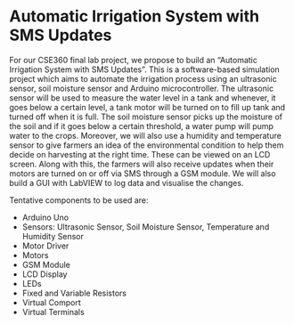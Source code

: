# Automatic Irrigation System with SMS Updates

For our CSE360 final lab project, we propose to build an “Automatic Irrigation System with SMS 
Updates”. This is a software-based simulation project which aims to automate the irrigation process 
using an ultrasonic sensor, soil moisture sensor and Arduino microcontroller. The ultrasonic sensor 
will be used to measure the water level in a tank and whenever, it goes below a certain level, a tank 
motor will be turned on to fill up tank and turned off when it is full. The soil moisture sensor picks 
up the moisture of the soil and if it goes below a certain threshold, a water pump will pump water to 
the crops. Moreover, we will also use a humidity and temperature sensor to give farmers an idea of 
the environmental condition to help them decide on harvesting at the right time. These can be 
viewed on an LCD screen. Along with this, the farmers will also receive updates when their motors 
are turned on or off via SMS through a GSM module. We will also build a GUI with LabVIEW to 
log data and visualise the changes. 

Tentative components to be used are:
<ul>
<li>Arduino Uno</>
<li>Sensors: Ultrasonic Sensor, Soil Moisture Sensor, Temperature and Humidity Sensor</>
<li>Motor Driver</>
<li>Motors</>
<li>GSM Module</>
<li>LCD Display</>
<li>LEDs</>
<li>Fixed and Variable Resistors</>
<li>Virtual Comport</>
<li>Virtual Terminals</>
</ul>
